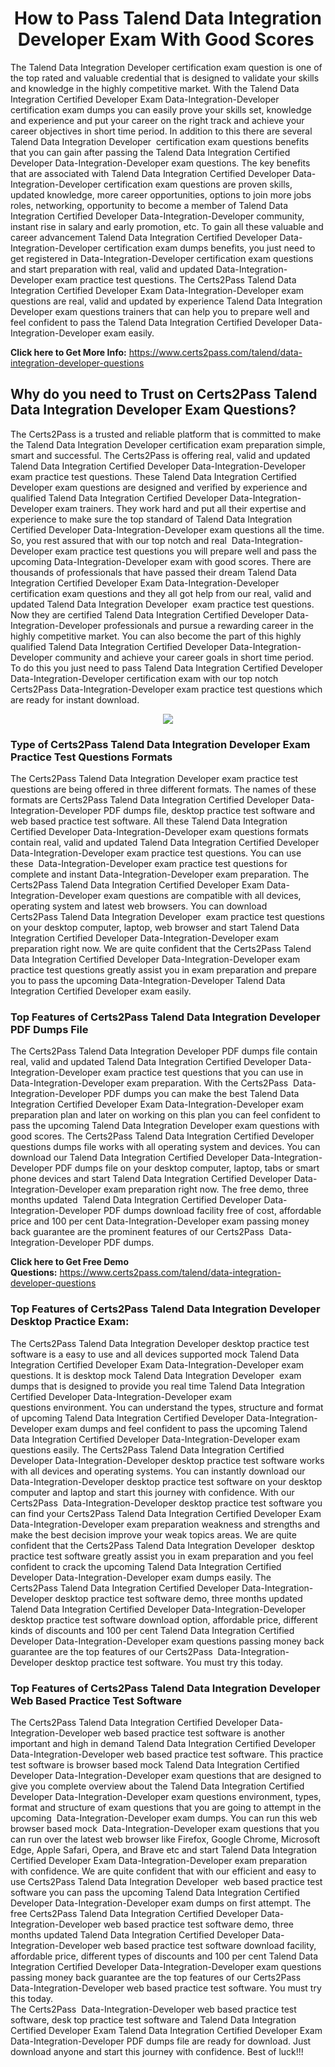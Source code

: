 <h1 style="text-align: center;"><strong>How to Pass Talend Data Integration Developer Exam With Good Scores&nbsp;</strong></h1>

<p>The Talend Data Integration Developer certification exam question&nbsp;is one of the top rated and valuable credential that is designed to validate your skills and knowledge in the highly competitive market. With the Talend Data Integration Certified Developer Exam Data-Integration-Developer certification exam dumps you can easily prove your skills set, knowledge and experience and put your career on the right track and achieve your career objectives in short time period. In addition to this there are several Talend Data Integration Developer&nbsp; certification exam questions benefits that you can gain after passing the Talend Data Integration Certified Developer&nbsp;Data-Integration-Developer exam questions. The key benefits that are associated with&nbsp;Talend Data Integration Certified Developer Data-Integration-Developer certification exam questions are proven skills, updated knowledge, more career opportunities, options to join more jobs roles, networking, opportunity to become a member of Talend Data Integration Certified Developer&nbsp;Data-Integration-Developer community, instant rise in salary and early promotion, etc. To gain all these valuable and career advancement Talend Data Integration Certified Developer Data-Integration-Developer certification exam dumps benefits, you just need to get registered in Data-Integration-Developer certification exam questions and start preparation with real, valid and updated Data-Integration-Developer exam practice test questions. The Certs2Pass&nbsp;Talend Data Integration Certified Developer Exam Data-Integration-Developer exam questions are real, valid and updated by experience Talend Data Integration Developer exam questions trainers that can help you to prepare well and feel confident to pass the Talend Data Integration Certified Developer Data-Integration-Developer exam easily.</p>

<p><strong>Click here to Get More Info:</strong>&nbsp;<a href="https://www.certs2pass.com/talend/data-integration-developer-questions">https://www.certs2pass.com/talend/data-integration-developer-questions</a></p>

<h2><strong>Why do you need to Trust on Certs2Pass Talend Data Integration Developer Exam Questions?</strong></h2>

<p>The Certs2Pass is a trusted and reliable platform that is committed to make the Talend Data Integration Developer certification exam preparation simple, smart and successful. The Certs2Pass is offering real, valid and updated Talend Data Integration Certified Developer Data-Integration-Developer exam practice test questions. These Talend Data Integration Certified Developer exam questions are designed and verified by experience and qualified Talend Data Integration Certified Developer Data-Integration-Developer exam trainers. They work hard and put all their expertise and experience to make sure the top standard of Talend Data Integration Certified Developer&nbsp;Data-Integration-Developer exam questions all the time. So, you rest assured that with our top notch and real &nbsp;Data-Integration-Developer exam practice test questions you will prepare well and pass the upcoming Data-Integration-Developer exam with good scores. There are thousands of professionals that have passed their dream Talend Data Integration Certified Developer Exam Data-Integration-Developer certification exam questions and they all got help from our real, valid and updated Talend Data Integration Developer&nbsp; exam practice test questions. Now they are certified Talend Data Integration Certified Developer&nbsp;Data-Integration-Developer professionals and pursue a rewarding career in the highly competitive market. You can also become the part of this highly qualified Talend Data Integration Certified Developer&nbsp;Data-Integration-Developer community and achieve your career goals in short time period. To do this you just need to pass Talend Data Integration Certified Developer Data-Integration-Developer certification exam with our top notch Certs2Pass&nbsp;Data-Integration-Developer exam practice test questions which are ready for instant download.</p>

<p style="text-align: center;"><img src="https://i.ibb.co/KqxymRr/161103-143.jpg" /></p>

<h3><strong>Type of Certs2Pass Talend Data Integration Developer Exam Practice Test Questions Formats</strong></h3>

<p>The Certs2Pass&nbsp;Talend Data Integration Developer exam practice test questions are being offered in three different formats. The names of these formats are Certs2Pass&nbsp;Talend Data Integration Certified Developer Data-Integration-Developer PDF dumps file, desktop practice test software and web based practice test software. All these Talend Data Integration Certified Developer Data-Integration-Developer exam questions formats contain real, valid and updated Talend Data Integration Certified Developer Data-Integration-Developer exam practice test questions. You can use these &nbsp;Data-Integration-Developer exam practice test questions for complete and instant Data-Integration-Developer exam preparation. The Certs2Pass Talend Data Integration Certified Developer Exam Data-Integration-Developer exam questions are compatible with all devices, operating system and latest web browsers. You can download Certs2Pass&nbsp;Talend Data Integration Developer&nbsp; exam practice test questions on your desktop computer, laptop, web browser and start Talend Data Integration Certified Developer Data-Integration-Developer exam preparation right now. We are quite confident that the Certs2Pass&nbsp;Talend Data Integration Certified Developer Data-Integration-Developer exam practice test questions greatly assist you in exam preparation and prepare you to pass the upcoming&nbsp;Data-Integration-Developer Talend Data Integration Certified Developer exam easily.</p>

<h3><strong>Top Features of Certs2Pass&nbsp;Talend Data Integration Developer PDF Dumps File</strong></h3>

<p>The Certs2Pass&nbsp;Talend Data Integration Developer PDF dumps file contain real, valid and updated Talend Data Integration Certified Developer Data-Integration-Developer exam practice test questions that you can use in Data-Integration-Developer exam preparation. With the Certs2Pass&nbsp; Data-Integration-Developer PDF dumps you can make the best Talend Data Integration Certified Developer Exam Data-Integration-Developer exam preparation plan and later on working on this plan you can feel confident to pass the upcoming&nbsp;Talend Data Integration Developer exam questions with good scores. The Certs2Pass&nbsp;Talend Data Integration Certified Developer questions&nbsp;dumps file works with all operating system and devices. You can download our Talend Data Integration Certified Developer Data-Integration-Developer PDF dumps file on your desktop computer, laptop, tabs or smart phone devices and start Talend Data Integration Certified Developer Data-Integration-Developer exam preparation right now. The free demo, three months updated &nbsp;Talend Data Integration Certified Developer Data-Integration-Developer PDF dumps download facility free of cost, affordable price and 100 per cent Data-Integration-Developer exam passing money back guarantee are the prominent features of our Certs2Pass&nbsp; Data-Integration-Developer PDF dumps.</p>

<p><strong>Click here to Get Free Demo Questions:</strong>&nbsp;<a href="https://www.certs2pass.com/talend/data-integration-developer-questions">https://www.certs2pass.com/talend/data-integration-developer-questions</a></p>

<h3><strong>Top Features of Certs2Pass&nbsp;Talend Data Integration Developer Desktop Practice Exam:</strong></h3>

<p>The&nbsp;Certs2Pass&nbsp;Talend Data Integration Developer desktop practice test software is a easy to use and all devices supported mock Talend Data Integration Certified Developer Exam Data-Integration-Developer exam questions. It is desktop mock Talend Data Integration Developer&nbsp; exam dumps&nbsp;that is designed to provide you real time Talend Data Integration Certified Developer Data-Integration-Developer exam questions&nbsp;environment. You can understand the types, structure and format of upcoming Talend Data Integration Certified Developer Data-Integration-Developer exam dumps and feel confident to pass the upcoming Talend Data Integration Certified Developer&nbsp;Data-Integration-Developer exam questions easily. The Certs2Pass&nbsp;Talend Data Integration Certified Developer Data-Integration-Developer desktop practice test software works with all devices and operating systems. You can instantly download our Data-Integration-Developer desktop practice test software on your desktop computer and laptop and start this journey with confidence. With our Certs2Pass&nbsp; Data-Integration-Developer desktop practice test software you can find your Certs2Pass&nbsp;Talend Data Integration Certified Developer Exam Data-Integration-Developer exam preparation weakness and strengths and make the best decision improve your weak topics areas. We are quite confident that the Certs2Pass&nbsp;Talend Data Integration Developer&nbsp; desktop practice test software greatly assist you in exam preparation and you feel confident to crack the upcoming Talend Data Integration Certified Developer Data-Integration-Developer exam dumps easily. The Certs2Pass&nbsp;Talend Data Integration Certified Developer Data-Integration-Developer desktop practice test software demo, three months updated Talend Data Integration Certified Developer Data-Integration-Developer desktop practice test software download option, affordable price, different kinds of discounts and 100 per cent Talend Data Integration Certified Developer Data-Integration-Developer exam questions passing money back guarantee are the top features of our Certs2Pass&nbsp; Data-Integration-Developer desktop practice test software. You must try this today.</p>

<h3><strong>Top Features of Certs2Pass Talend Data Integration Developer Web Based Practice Test Software&nbsp;</strong></h3>

<p>The Certs2Pass&nbsp;Talend Data Integration Certified Developer Data-Integration-Developer web based practice test software is another important and high in demand Talend Data Integration Certified Developer Data-Integration-Developer web based practice test software. This practice test software is browser based mock Talend Data Integration Certified Developer Data-Integration-Developer exam questions that are designed to give you complete overview about the Talend Data Integration Certified Developer Data-Integration-Developer exam questions environment, types, format and structure of exam questions that you are going to attempt in the upcoming &nbsp;Data-Integration-Developer exam dumps. You can run this web browser based mock &nbsp;Data-Integration-Developer exam questions that you can run over the latest web browser like Firefox, Google Chrome, Microsoft Edge, Apple Safari, Opera, and Brave etc and start Talend Data Integration Certified Developer Exam Data-Integration-Developer exam&nbsp;preparation with confidence. We are quite confident that with our efficient and easy to use Certs2Pass&nbsp;Talend Data Integration Developer&nbsp; web based practice test software you can pass the upcoming Talend Data Integration Certified Developer Data-Integration-Developer exam dumps on first attempt. The free Certs2Pass&nbsp;Talend Data Integration Certified Developer Data-Integration-Developer web based practice test software demo, three months updated Talend Data Integration Certified Developer Data-Integration-Developer web based practice test software download facility, affordable price, different types of discounts and 100 per cent Talend Data Integration Certified Developer Data-Integration-Developer exam questions passing money back guarantee are the top features of our Certs2Pass&nbsp; Data-Integration-Developer web based practice test software. You must try this today.<br />
The Certs2Pass&nbsp; Data-Integration-Developer web based practice test software, desk top practice test software and&nbsp;Talend Data Integration Certified Developer Exam Talend Data Integration Certified Developer Exam Data-Integration-Developer PDF dumps file are ready for download. Just download anyone and start this journey with confidence. Best of luck!!!</p>
